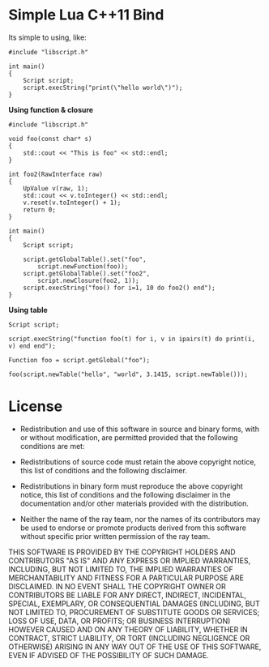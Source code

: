 Simple Lua C++11 Bind
==============

Its simple to using, like:

```code
#include "libscript.h"

int main()
{
    Script script;
    script.execString("print(\"hello world\")");
}
```

**Using function & closure**

```code
#include "libscript.h"

void foo(const char* s)
{
    std::cout << "This is foo" << std::endl;
}

int foo2(RawInterface raw)
{
    UpValue v(raw, 1);
    std::cout << v.toInteger() << std::endl;
    v.reset(v.toInteger() + 1);
    return 0;
}

int main()
{
    Script script;
    
    script.getGlobalTable().set("foo", 
        script.newFunction(foo));
    script.getGlobalTable().set("foo2",
        script.newClosure(foo2, 1));
    script.execString("foo() for i=1, 10 do foo2() end");
}
```

**Using table**

```code
Script script;

script.execString("function foo(t) for i, v in ipairs(t) do print(i, v) end end");

Function foo = script.getGlobal("foo");

foo(script.newTable("hello", "world", 3.1415, script.newTable()));
```

License
============== 

* Redistribution and use of this software in source and binary forms,
  with or without modification, are permitted provided that the following
  conditions are met:

* Redistributions of source code must retain the above
  copyright notice, this list of conditions and the
  following disclaimer.

* Redistributions in binary form must reproduce the above
  copyright notice, this list of conditions and the
  following disclaimer in the documentation and/or other
  materials provided with the distribution.

* Neither the name of the ray team, nor the names of its
  contributors may be used to endorse or promote products
  derived from this software without specific prior
  written permission of the ray team.

THIS SOFTWARE IS PROVIDED BY THE COPYRIGHT HOLDERS AND CONTRIBUTORS
"AS IS" AND ANY EXPRESS OR IMPLIED WARRANTIES, INCLUDING, BUT NOT
LIMITED TO, THE IMPLIED WARRANTIES OF MERCHANTABILITY AND FITNESS FOR
A PARTICULAR PURPOSE ARE DISCLAIMED. IN NO EVENT SHALL THE COPYRIGHT
OWNER OR CONTRIBUTORS BE LIABLE FOR ANY DIRECT, INDIRECT, INCIDENTAL,
SPECIAL, EXEMPLARY, OR CONSEQUENTIAL DAMAGES (INCLUDING, BUT NOT
LIMITED TO, PROCUREMENT OF SUBSTITUTE GOODS OR SERVICES; LOSS OF USE,
DATA, OR PROFITS; OR BUSINESS INTERRUPTION) HOWEVER CAUSED AND ON ANY
THEORY OF LIABILITY, WHETHER IN CONTRACT, STRICT LIABILITY, OR TORT
(INCLUDING NEGLIGENCE OR OTHERWISE) ARISING IN ANY WAY OUT OF THE USE
OF THIS SOFTWARE, EVEN IF ADVISED OF THE POSSIBILITY OF SUCH DAMAGE.